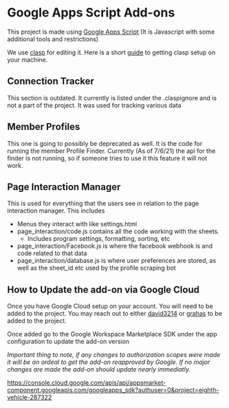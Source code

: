 # Google Apps Script Add-ons

This project is made using [Google Apps Script](https://developers.google.com/apps-script) (It is Javascript with some additional tools and restrictions)

We use [clasp](https://github.com/google/clasp) for editing it. Here is a short [guide](https://yagisanatode.com/2019/04/01/working-with-google-apps-script-in-visual-studio-code-using-clasp/) to getting clasp setup on your machine.

## Connection Tracker

This section is outdated. It currently is listed under the .claspignore and is not a part of the project. It was used for tracking various data

## Member Profiles

This one is going to possibly be deprecated as well. It is the code for running the member Profile Finder. 
Currently (As of 7/6/21) the api for the finder is not running, so if someone tries to use it this feature it will not work.

## Page Interaction Manager

This is used for everything that the users see in relation to the page interaction manager. 
This includes 
- Menus they interact with like settings.html
- page_interaction/code.js contains all the code working with the sheets.
  - Includes program settings, formatting, sorting, etc
- page_interaction/Facebook.js is where the facebook webhook is and code related to that data
- page_interaction/database.js is where user preferences are stored, as well as the sheet_id etc used by the profile scraping bot

## How to Update the add-on via Google Cloud

Once you have Google Cloud setup on your account. You will need to be added to the project. 
You may reach out to either [david3214](https://github.com/david3214) or [grahas](https://github.com/grahas) to be added to the project.

Once added go to the Google Workspace Marketplace SDK under the app configuration to update the add-on version

*Important thing to note, if any changes to authorization scopes were made it will be an ordeal to get the add-on reapproved by Google.
If no major changes are made the add-on should update nearly immediatly.*

https://console.cloud.google.com/apis/api/appsmarket-component.googleapis.com/googleapps_sdk?authuser=0&project=eighth-vehicle-287322
